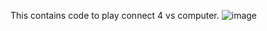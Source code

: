 This contains code to play connect 4 vs computer. ![image](https://github.com/user-attachments/assets/d161c0a3-9dec-4e19-8e5d-7cf55c441472)
